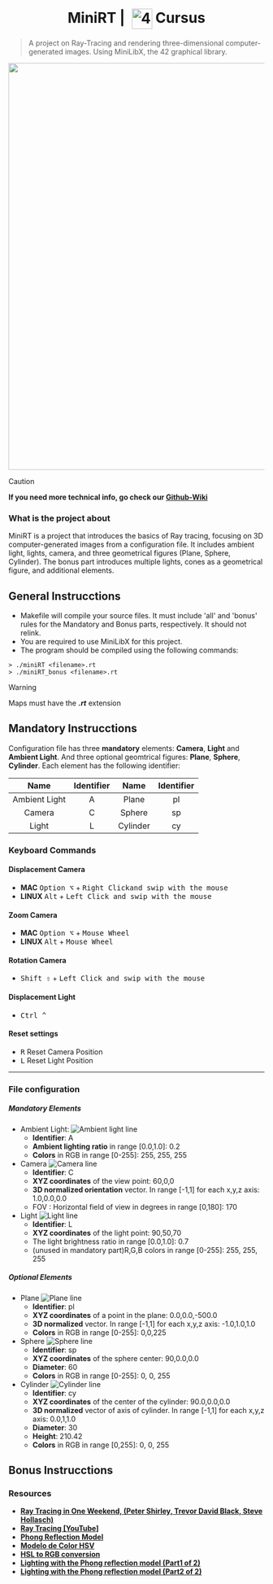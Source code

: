 <!--HEADER-->
<meta name="google-site-verification" content="xwKyivIzCEghH_Kkz_hvH6afLNd9ofRPss9yeHkGlig" />
<h1 align="center"> MiniRT | 
  <picture>
  <source media="(prefers-color-scheme: dark)" srcset="https://cdn.simpleicons.org/42/white">
  <img alt="42" width=40 align="center" src="https://cdn.simpleicons.org/42/Black">
 </picture>
 Cursus 
 <!--<img alt="Complete" src="https://raw.githubusercontent.com/Mqxx/GitHub-Markdown/main/blockquotes/badge/dark-theme/complete.svg">-->
</h1>
<!--FINISH HEADER-->

> A project on Ray-Tracing and rendering three-dimensional computer-generated images. Using MiniLibX, the 42 graphical library.

<div align="center">
<img align="center"  width="800" src="https://github.com/josephcheel/42-MiniRT/blob/main/Resources/Img/img4.png">
</div>

> [!CAUTION]
> **If you need more technical info, go check our [Github-Wiki](https://github.com/josephcheel/42-MiniRT/wiki)**

### What is the project about
MiniRT is a project that introduces the basics of Ray tracing, focusing on 3D computer-generated images from a configuration file. It includes ambient light, lights, camera, and three geometrical figures (Plane, Sphere, Cylinder). The bonus part introduces multiple lights, cones as a geometrical figure, and additional elements.

## General Instrucctions
* Makefile will compile your source files. It must include 'all' and 'bonus' rules for the Mandatory and Bonus parts, respectively. It should not relink.
* You are required to use MiniLibX for this project.
* The program should be compiled using the following commands:
 
```shell
> ./miniRT <filename>.rt
> ./miniRT_bonus <filename>.rt
```
> [!WARNING]
> Maps must have the ***.rt*** extension
## Mandatory Instrucctions
Configuration file has three **mandatory** elements: **Camera**, **Light** and **Ambient Light**. And three optional geomtrical figures: **Plane**, **Sphere**, **Cylinder**. Each element has the following identifier:

|      Name     | Identifier |   Name   | Identifier  |
|:-------------:|:----------:|:--------:|:-----------:|
| Ambient Light |      A     |   Plane  |      pl     |
|     Camera    |      C     |  Sphere  |      sp     |
|     Light     |      L     | Cylinder |      cy     |

### Keyboard Commands
#### Displacement Camera

* **MAC** <kbd>Option ⌥</kbd> + <kbd>Right Clickand swip with the mouse</kbd> 
* **LINUX** <kbd>Alt</kbd> + <kbd>Left Click and swip with the mouse</kbd>
#### Zoom Camera
* **MAC** <kbd>Option ⌥</kbd> + <kbd>Mouse Wheel</kbd>
* **LINUX** <kbd>Alt</kbd> + <kbd>Mouse Wheel</kbd>
#### Rotation Camera
* <kbd>Shift ⇧</kbd> + <kbd>Left Click and swip with the mouse</kbd> 
#### Displacement Light
* <kbd>Ctrl ^</kbd> 

<!--CTRL + Left button : Displacement of the light in coordinates o z,y of the camera CTRL + Wheel : Displacement of the light in x direction of the camera-->
#### Reset settings
* <kbd>R</kbd> Reset Camera Position
* <kbd>L</kbd> Reset Light Position

---
### File configuration
##### Mandatory Elements
*  Ambient Light:
  ![Ambient light line](https://github.com/josephcheel/42-MiniRT/blob/main/Resources/Img/ambient_line.png)
    * **Identifier**: A
    *  **Ambient lighting ratio** in range [0.0,1.0]: 0.2
    *  **Colors** in RGB in range [0-255]: 255, 255, 255
*  Camera
   ![Camera line](https://github.com/josephcheel/42-MiniRT/blob/main/Resources/Img/camera_line.png)
    *  **Identifier**: C
    *  **XYZ coordinates** of the view point: 60,0,0
    *  **3D normalized orientation** vector. In range [-1,1] for each x,y,z axis: 1.0,0.0,0.0
    *  FOV : Horizontal field of view in degrees in range [0,180]: 170
*  Light
  ![Light line](https://github.com/josephcheel/42-MiniRT/blob/main/Resources/Img/light_line.png)
    * **Identifier**: L
    * **XYZ coordinates** of the light point: 90,50,70
    * The light brightness ratio in range [0.0,1.0]: 0.7
    * (unused in mandatory part)R,G,B colors in range [0-255]: 255, 255, 255  

##### Optional Elements
*  Plane
  ![Plane line](https://github.com/josephcheel/42-MiniRT/blob/main/Resources/Img/plane_line.png)
    * **Identifier**: pl
    * **XYZ coordinates** of a point in the plane: 0.0,0.0,-500.0
    * **3D normalized** vector. In range [-1,1] for each x,y,z axis: -1.0,1.0,1.0
    * **Colors** in RGB in range [0-255]: 0,0,225
*  Sphere
   ![Sphere line](https://github.com/josephcheel/42-MiniRT/blob/main/Resources/Img/sphere_line.png)
    * **Identifier**: sp
    * **XYZ coordinates** of the sphere center: 90,0.0,0.0
    * **Diameter**: 60
    * **Colors** in RGB in range [0-255]: 0, 0, 255
*   Cylinder
   ![Cylinder line](https://github.com/josephcheel/42-MiniRT/blob/main/Resources/Img/cylinder_line.png)
    * **Identifier**: cy
    * **XYZ coordinates** of the center of the cylinder: 90.0,0.0,0.0
    * **3D normalized** vector of axis of cylinder. In range [-1,1] for each x,y,z axis: 0.0,1,1.0
    * **Diameter**: 30
    * **Height**: 210.42
    * **Colors** in RGB in range [0,255]: 0, 0, 255

## Bonus Instrucctions

### Resources
* [**Ray Tracing in One Weekend, (Peter Shirley, Trevor David Black, Steve Hollasch)**](https://raytracing.github.io/)
* [**Ray Tracing [YouTube]**](https://youtu.be/gfW1Fhd9u9Q?si=BI667gXh8sOryeaU)
* [**Phong Reflection Model**](https://en.wikipedia.org/wiki/Phong_reflection_model)
* [**Modelo de Color HSV**](https://es.wikipedia.org/wiki/Modelo_de_color_HSV?useskin=vector)
* [**HSL to RGB conversion**](https://www.programmingalgorithms.com/algorithm/hsl-to-rgb/c/)
* [**Lighting with the Phong reflection model (Part1 of 2)**](https://www.youtube.com/watch?v=KdDdljGtfeg)
* [**Lighting with the Phong reflection model (Part2 of 2)**](https://www.youtube.com/watch?v=lH61rdpJ5v8)
<!--### Description of file arguments structure:
# Ambient light
A 0.2            255,255,255
^  ^ Brightness        rgb color separeted by a comma.
| identifier  

Camera position
C -50,0,20       0,0,0     70
^   ^               ^      ^angular vision
|   |               |vector orientation
|   | Camera position in space
|identifier  

Light:
L -40,0,30       0.7              255,255,255 
^   ^             ^                   ^color of the light
|   |             |brightness
|   | Light position in  space
|identifier  

Plane:
pl 0,80,90      0,1.0,0          255,0,225
^   ^             ^                   ^color of the plane
|   |             |Vector direction
|   | Vector position in space
|identifier  

Sphere:
sp 0,0,20        20               255,0,0     
^   ^             ^                   ^color of the sphere
|   |             |Radious
|   | Vector position in space
|identifier  


Cylinder:
cy  50.0,0.0,20.6 0,0,1.0          14.2  12.21      10,0,255
^   ^              ^                ^      ^         ^color of the cylinder
|   |              |                |      |High
|   |              |                |Diameter
|   |              |Vector direction of the cylinder
|   | Vector position in space
|identifier  -->
